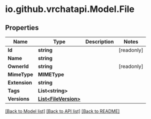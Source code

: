 
# io.github.vrchatapi.Model.File

## Properties

Name | Type | Description | Notes
------------ | ------------- | ------------- | -------------
**Id** | **string** |  | [readonly] 
**Name** | **string** |  | 
**OwnerId** | **string** |  | [readonly] 
**MimeType** | **MIMEType** |  | 
**Extension** | **string** |  | 
**Tags** | **List&lt;string&gt;** |  | 
**Versions** | [**List&lt;FileVersion&gt;**](FileVersion.md) |  | 

[[Back to Model list]](../README.md#documentation-for-models)
[[Back to API list]](../README.md#documentation-for-api-endpoints)
[[Back to README]](../README.md)

